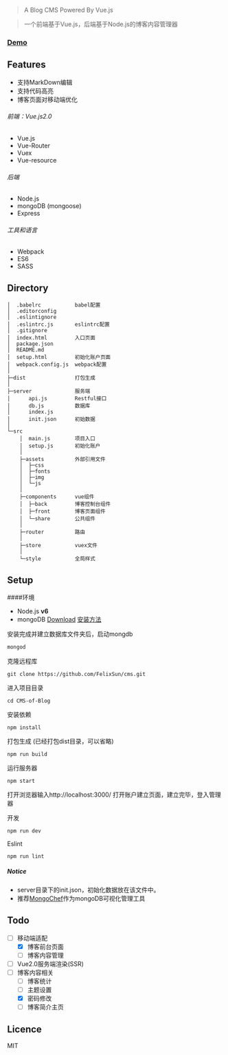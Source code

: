 
> A Blog CMS Powered By Vue.js

> 一个前端基于Vue.js，后端基于Node.js的博客内容管理器


### [Demo](http://115.28.90.175/)

## Features

* 支持MarkDown编辑
* 支持代码高亮
* 博客页面对移动端优化

###### 前端：Vue.js2.0
* Vue.js
* Vue-Router
* Vuex
* Vue-resource

###### 后端
* Node.js
* mongoDB (mongoose)
* Express

###### 工具和语言
* Webpack
* ES6
* SASS

## Directory

```
│  .babelrc           babel配置
│  .editorconfig
│  .eslintignore  
│  .eslintrc.js       eslintrc配置
│  .gitignore
│  index.html         入口页面
│  package.json
│  README.md
│  setup.html         初始化账户页面
│  webpack.config.js  webpack配置
│
├─dist                打包生成
│     
├─server              服务端
│      api.js         Restful接口
│      db.js          数据库
│      index.js
│      init.json      初始数据
│
└─src
    │  main.js        项目入口
    │  setup.js       初始化账户
    │
    ├─assets          外部引用文件
    │  ├─css
    │  ├─fonts
    │  ├─img
    │  └─js         
    │
    ├─components      vue组件
    │  ├─back         博客控制台组件
    │  ├─front        博客页面组件
    │  └─share        公共组件
    │
    ├─router          路由
    │
    ├─store           vuex文件
    │
    └─style           全局样式
```


## Setup
####环境
* Node.js **v6**
* mongoDB [Download](https://www.mongodb.com/download-center?jmp=nav#community)
[安装方法](https://docs.mongodb.com/manual/installation/)

安装完成并建立数据库文件夹后，启动mongdb
``` bash
mongod
```

克隆远程库
```
git clone https://github.com/FelixSun/cms.git
```
进入项目目录
```
cd CMS-of-Blog
```
安装依赖
```
npm install

```
打包生成 (已经打包dist目录，可以省略)
```
npm run build
```
运行服务器
```
npm start
```
打开浏览器输入http://localhost:3000/
打开账户建立页面，建立完毕，登入管理器

开发
```
npm run dev
```
Eslint
```$xslt
npm run lint
```

##### Notice
* server目录下的init.json，初始化数据放在该文件中。
* 推荐[MongoChef](http://3t.io/mongochef/)作为mongoDB可视化管理工具

## Todo

* [ ] 移动端适配
  * [x] 博客前台页面
  * [ ] 博客内容管理
* [ ] Vue2.0服务端渲染(SSR)
* [ ] 博客内容相关
  * [ ] 博客统计
  * [ ] 主题设置
  * [x] 密码修改
  * [ ] 博客简介主页

## Licence
MIT
